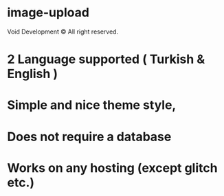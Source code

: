 # image-upload
Void Development © All right reserved.

# 2 Language supported ( Turkish & English )
# Simple and nice theme style,
# Does not require a database
# Works on any hosting (except glitch etc.)
